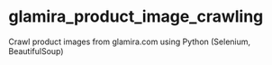 # glamira_product_image_crawling
Crawl product images from glamira.com using Python (Selenium, BeautifulSoup)
